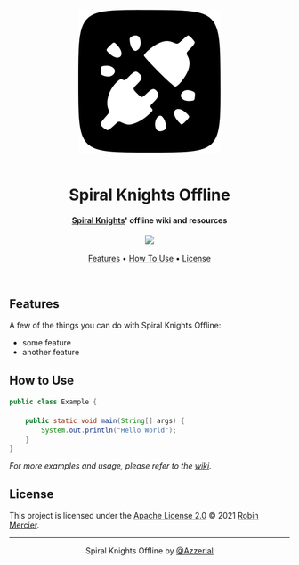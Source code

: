 <div align="center">
  <br>
  <img src="assets/icon.svg" alt="Spiral Knights Offline icon" width="256">
  <br>
  <br>
  <h1>Spiral Knights Offline</h1>
  <h4><a href="https://spiralknights.com" target="_blank">Spiral Knights</a>' offline wiki and resources</h4>
</div>

<p align="center">
  <!--
  <a href="https://jitpack.io/#azzerial/spiral-knights-offline">
    <img src="https://img.shields.io/jitpack/v/github/Azzerial/spiral-knights-offline?color=green&label=JitPack">
  </a>
  -->
  <a href="https://github.com/Azzerial/spiral-knights-offline/blob/master/LICENSE">
    <img src="https://img.shields.io/github/license/Azzerial/spiral-knights-offline?color=lightgray&label=License&logo=apache">
  </a>
</p>

<p align="center">
  <a href="#features">Features</a> •
  <a href="#how-to-use">How To Use</a> •
  <!--<a href="#installation">Installation</a> •-->
  <a href="#license">License</a>
</p>


<br>

## Features

A few of the things you can do with Spiral Knights Offline:

* some feature
* another feature

## How to Use

```java
public class Example {

    public static void main(String[] args) {
        System.out.println("Hello World");
    }
}
```

*For more examples and usage, please refer to the [wiki](wiki).*

<!--
## Installation

This project uses [Jitpack](https://jitpack.io/#azzerial/spiral-knights-offline).

Latest release: [![](https://jitpack.io/v/azzerial/spiral-knights-offline.svg)](https://jitpack.io/#azzerial/spiral-knights-offline)

### Gradle

```groovy
repositories {
    maven { url 'https://jitpack.io' }
}
dependencies {
    implementation 'com.github.azzerial.spiral-knights-offline:api:1.0'
}
```

### Maven

```xml
<repositories>
    <repository>
        <id>jitpack.io</id>
        <url>https://jitpack.io</url>
    </repository>
</repositories>

<dependency>
    <groupId>com.github.azzerial.spiral-knights-offline</groupId>
    <artifactId>api</artifactId>
    <version>1.0</version>
</dependency>
```
-->

## License

This project is licensed under the [Apache License 2.0](LICENSE) © 2021 [Robin Mercier](https://github.com/azzerial/).

---

<p align="center">
  Spiral Knights Offline by <a href="https://github.com/azzerial">@Azzerial</a>
</p>